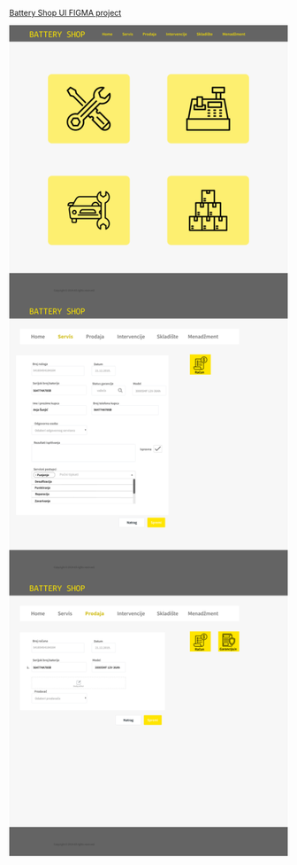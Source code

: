<a href="https://www.figma.com/proto/y0UXqJrijp4pzu3AX6pfRD/BatteryShop?node-id=1%3A3997&scaling=scale-down">Battery Shop UI FIGMA project</a>

<img src="https://github.com/anja-sunjic/Battery-Shop-UI/blob/master/HomeScreen.png?raw=true" width=600 align=middle>
<br>
<img src="https://github.com/anja-sunjic/Battery-Shop-UI/blob/master/ServisNoviNalog.png?raw=true" width=600 align=middle>
<br>
<img src="https://github.com/anja-sunjic/Battery-Shop-UI/blob/master/Prodaja.png?raw=true" width=600 align=middle>
